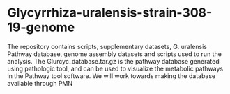 # Glycyrrhiza-uralensis-strain-308-19-genome
The repository contains scripts, supplementary datasets, G. uralensis Pathway database, genome assembly datasets and scripts used to run the analysis. The Glurcyc_database.tar.gz is the pathway database generated using pathologic tool, and can be used to visualize the metabolic pathways in the Pathway tool software. We will work towards making the database available through PMN
